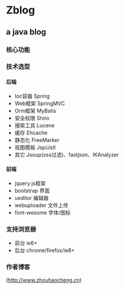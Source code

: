 Zblog
=======

a java blog
---------------

### 核心功能

### 技术选型

#### 后端
* Ioc容器 Spring
* Web框架 SpringMVC
* Orm框架 MyBatis
* 安全权限 Shiro
* 搜索工具 Lucene
* 缓存 Ehcache
* 静态化 FreeMarker
* 视图模板 Jsp/Jstl
* 其它 Jsoup(xss过滤)、fastjson、IKAnalyzer

#### 前端
* jquery js框架
* bootstrap 界面
* ueditor 编辑器
* webuploader 文件上传
* font-wesome 字体/图标

### 支持浏览器
* 前台 ie6+
* 后台 chrome/firefox/ie8+
  
### 作者博客
  (http://www.zhouhaocheng.cn)